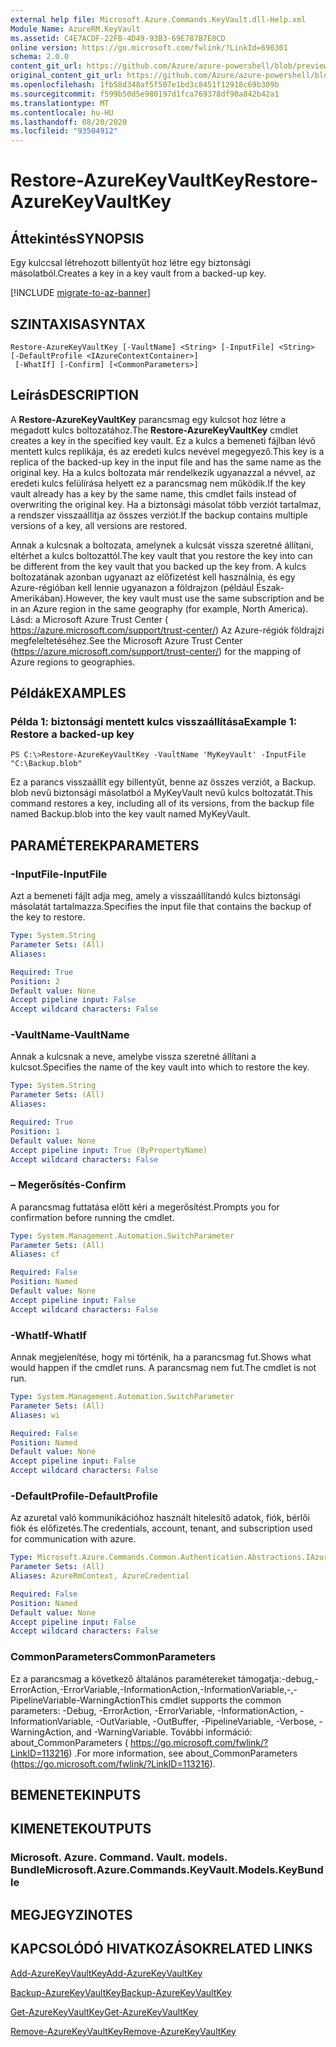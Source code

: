 ```yaml
---
external help file: Microsoft.Azure.Commands.KeyVault.dll-Help.xml
Module Name: AzureRM.KeyVault
ms.assetid: C4E7ACDF-22FB-4D49-93B3-69E787B7E0CD
online version: https://go.microsoft.com/fwlink/?LinkId=690301
schema: 2.0.0
content_git_url: https://github.com/Azure/azure-powershell/blob/preview/src/ResourceManager/KeyVault/Commands.KeyVault/help/Restore-AzureKeyVaultKey.md
original_content_git_url: https://github.com/Azure/azure-powershell/blob/preview/src/ResourceManager/KeyVault/Commands.KeyVault/help/Restore-AzureKeyVaultKey.md
ms.openlocfilehash: 1fb58d348af5f507e1bd3c8451f12918c69b309b
ms.sourcegitcommit: f599b50d5e980197d1fca769378df90a842b42a1
ms.translationtype: MT
ms.contentlocale: hu-HU
ms.lasthandoff: 08/20/2020
ms.locfileid: "93504912"
---
```

# <span data-ttu-id="5fe9f-101">Restore-AzureKeyVaultKey</span><span class="sxs-lookup"><span data-stu-id="5fe9f-101">Restore-AzureKeyVaultKey</span></span>

## <span data-ttu-id="5fe9f-102">Áttekintés</span><span class="sxs-lookup"><span data-stu-id="5fe9f-102">SYNOPSIS</span></span>
<span data-ttu-id="5fe9f-103">Egy kulccsal létrehozott billentyűt hoz létre egy biztonsági másolatból.</span><span class="sxs-lookup"><span data-stu-id="5fe9f-103">Creates a key in a key vault from a backed-up key.</span></span>

[!INCLUDE [migrate-to-az-banner](../../includes/migrate-to-az-banner.md)]

## <span data-ttu-id="5fe9f-104">SZINTAXISA</span><span class="sxs-lookup"><span data-stu-id="5fe9f-104">SYNTAX</span></span>

```
Restore-AzureKeyVaultKey [-VaultName] <String> [-InputFile] <String> [-DefaultProfile <IAzureContextContainer>]
 [-WhatIf] [-Confirm] [<CommonParameters>]
```

## <span data-ttu-id="5fe9f-105">Leírás</span><span class="sxs-lookup"><span data-stu-id="5fe9f-105">DESCRIPTION</span></span>
<span data-ttu-id="5fe9f-106">A **Restore-AzureKeyVaultKey** parancsmag egy kulcsot hoz létre a megadott kulcs boltozatához.</span><span class="sxs-lookup"><span data-stu-id="5fe9f-106">The **Restore-AzureKeyVaultKey** cmdlet creates a key in the specified key vault.</span></span>
<span data-ttu-id="5fe9f-107">Ez a kulcs a bemeneti fájlban lévő mentett kulcs replikája, és az eredeti kulcs nevével megegyező.</span><span class="sxs-lookup"><span data-stu-id="5fe9f-107">This key is a replica of the backed-up key in the input file and has the same name as the original key.</span></span>
<span data-ttu-id="5fe9f-108">Ha a kulcs boltozata már rendelkezik ugyanazzal a névvel, az eredeti kulcs felülírása helyett ez a parancsmag nem működik.</span><span class="sxs-lookup"><span data-stu-id="5fe9f-108">If the key vault already has a key by the same name, this cmdlet fails instead of overwriting the original key.</span></span>
<span data-ttu-id="5fe9f-109">Ha a biztonsági másolat több verziót tartalmaz, a rendszer visszaállítja az összes verziót.</span><span class="sxs-lookup"><span data-stu-id="5fe9f-109">If the backup contains multiple versions of a key, all versions are restored.</span></span>

<span data-ttu-id="5fe9f-110">Annak a kulcsnak a boltozata, amelynek a kulcsát vissza szeretné állítani, eltérhet a kulcs boltozattól.</span><span class="sxs-lookup"><span data-stu-id="5fe9f-110">The key vault that you restore the key into can be different from the key vault that you backed up the key from.</span></span>
<span data-ttu-id="5fe9f-111">A kulcs boltozatának azonban ugyanazt az előfizetést kell használnia, és egy Azure-régióban kell lennie ugyanazon a földrajzon (például Észak-Amerikában).</span><span class="sxs-lookup"><span data-stu-id="5fe9f-111">However, the key vault must use the same subscription and be in an Azure region in the same geography (for example, North America).</span></span>
<span data-ttu-id="5fe9f-112">Lásd: a Microsoft Azure Trust Center ( https://azure.microsoft.com/support/trust-center/) Az Azure-régiók földrajzi megfeleltetéséhez.</span><span class="sxs-lookup"><span data-stu-id="5fe9f-112">See the Microsoft Azure Trust Center (https://azure.microsoft.com/support/trust-center/) for the mapping of Azure regions to geographies.</span></span>

## <span data-ttu-id="5fe9f-113">Példák</span><span class="sxs-lookup"><span data-stu-id="5fe9f-113">EXAMPLES</span></span>

### <span data-ttu-id="5fe9f-114">Példa 1: biztonsági mentett kulcs visszaállítása</span><span class="sxs-lookup"><span data-stu-id="5fe9f-114">Example 1: Restore a backed-up key</span></span>
```
PS C:\>Restore-AzureKeyVaultKey -VaultName 'MyKeyVault' -InputFile "C:\Backup.blob"
```

<span data-ttu-id="5fe9f-115">Ez a parancs visszaállít egy billentyűt, benne az összes verziót, a Backup. blob nevű biztonsági másolatból a MyKeyVault nevű kulcs boltozatát.</span><span class="sxs-lookup"><span data-stu-id="5fe9f-115">This command restores a key, including all of its versions, from the backup file named Backup.blob into the key vault named MyKeyVault.</span></span>

## <span data-ttu-id="5fe9f-116">PARAMÉTEREK</span><span class="sxs-lookup"><span data-stu-id="5fe9f-116">PARAMETERS</span></span>

### <span data-ttu-id="5fe9f-117">-InputFile</span><span class="sxs-lookup"><span data-stu-id="5fe9f-117">-InputFile</span></span>
<span data-ttu-id="5fe9f-118">Azt a bemeneti fájlt adja meg, amely a visszaállítandó kulcs biztonsági másolatát tartalmazza.</span><span class="sxs-lookup"><span data-stu-id="5fe9f-118">Specifies the input file that contains the backup of the key to restore.</span></span>

```yaml
Type: System.String
Parameter Sets: (All)
Aliases: 

Required: True
Position: 2
Default value: None
Accept pipeline input: False
Accept wildcard characters: False
```

### <span data-ttu-id="5fe9f-119">-VaultName</span><span class="sxs-lookup"><span data-stu-id="5fe9f-119">-VaultName</span></span>
<span data-ttu-id="5fe9f-120">Annak a kulcsnak a neve, amelybe vissza szeretné állítani a kulcsot.</span><span class="sxs-lookup"><span data-stu-id="5fe9f-120">Specifies the name of the key vault into which to restore the key.</span></span>

```yaml
Type: System.String
Parameter Sets: (All)
Aliases: 

Required: True
Position: 1
Default value: None
Accept pipeline input: True (ByPropertyName)
Accept wildcard characters: False
```

### <span data-ttu-id="5fe9f-121">– Megerősítés</span><span class="sxs-lookup"><span data-stu-id="5fe9f-121">-Confirm</span></span>
<span data-ttu-id="5fe9f-122">A parancsmag futtatása előtt kéri a megerősítést.</span><span class="sxs-lookup"><span data-stu-id="5fe9f-122">Prompts you for confirmation before running the cmdlet.</span></span>

```yaml
Type: System.Management.Automation.SwitchParameter
Parameter Sets: (All)
Aliases: cf

Required: False
Position: Named
Default value: None
Accept pipeline input: False
Accept wildcard characters: False
```

### <span data-ttu-id="5fe9f-123">-WhatIf</span><span class="sxs-lookup"><span data-stu-id="5fe9f-123">-WhatIf</span></span>
<span data-ttu-id="5fe9f-124">Annak megjelenítése, hogy mi történik, ha a parancsmag fut.</span><span class="sxs-lookup"><span data-stu-id="5fe9f-124">Shows what would happen if the cmdlet runs.</span></span>
<span data-ttu-id="5fe9f-125">A parancsmag nem fut.</span><span class="sxs-lookup"><span data-stu-id="5fe9f-125">The cmdlet is not run.</span></span>

```yaml
Type: System.Management.Automation.SwitchParameter
Parameter Sets: (All)
Aliases: wi

Required: False
Position: Named
Default value: None
Accept pipeline input: False
Accept wildcard characters: False
```

### <span data-ttu-id="5fe9f-126">-DefaultProfile</span><span class="sxs-lookup"><span data-stu-id="5fe9f-126">-DefaultProfile</span></span>
<span data-ttu-id="5fe9f-127">Az azuretal való kommunikációhoz használt hitelesítő adatok, fiók, bérlői fiók és előfizetés.</span><span class="sxs-lookup"><span data-stu-id="5fe9f-127">The credentials, account, tenant, and subscription used for communication with azure.</span></span>

```yaml
Type: Microsoft.Azure.Commands.Common.Authentication.Abstractions.IAzureContextContainer
Parameter Sets: (All)
Aliases: AzureRmContext, AzureCredential

Required: False
Position: Named
Default value: None
Accept pipeline input: False
Accept wildcard characters: False
```

### <span data-ttu-id="5fe9f-128">CommonParameters</span><span class="sxs-lookup"><span data-stu-id="5fe9f-128">CommonParameters</span></span>
<span data-ttu-id="5fe9f-129">Ez a parancsmag a következő általános paramétereket támogatja:-debug,-ErrorAction,-ErrorVariable,-InformationAction,-InformationVariable,-,-PipelineVariable-WarningAction</span><span class="sxs-lookup"><span data-stu-id="5fe9f-129">This cmdlet supports the common parameters: -Debug, -ErrorAction, -ErrorVariable, -InformationAction, -InformationVariable, -OutVariable, -OutBuffer, -PipelineVariable, -Verbose, -WarningAction, and -WarningVariable.</span></span> <span data-ttu-id="5fe9f-130">További információ: about_CommonParameters ( https://go.microsoft.com/fwlink/?LinkID=113216) .</span><span class="sxs-lookup"><span data-stu-id="5fe9f-130">For more information, see about_CommonParameters (https://go.microsoft.com/fwlink/?LinkID=113216).</span></span>

## <span data-ttu-id="5fe9f-131">BEMENETEK</span><span class="sxs-lookup"><span data-stu-id="5fe9f-131">INPUTS</span></span>

## <span data-ttu-id="5fe9f-132">KIMENETEK</span><span class="sxs-lookup"><span data-stu-id="5fe9f-132">OUTPUTS</span></span>

### <span data-ttu-id="5fe9f-133">Microsoft. Azure. Command. Vault. models. Bundle</span><span class="sxs-lookup"><span data-stu-id="5fe9f-133">Microsoft.Azure.Commands.KeyVault.Models.KeyBundle</span></span>

## <span data-ttu-id="5fe9f-134">MEGJEGYZI</span><span class="sxs-lookup"><span data-stu-id="5fe9f-134">NOTES</span></span>

## <span data-ttu-id="5fe9f-135">KAPCSOLÓDÓ HIVATKOZÁSOK</span><span class="sxs-lookup"><span data-stu-id="5fe9f-135">RELATED LINKS</span></span>

[<span data-ttu-id="5fe9f-136">Add-AzureKeyVaultKey</span><span class="sxs-lookup"><span data-stu-id="5fe9f-136">Add-AzureKeyVaultKey</span></span>](./Add-AzureKeyVaultKey.md)

[<span data-ttu-id="5fe9f-137">Backup-AzureKeyVaultKey</span><span class="sxs-lookup"><span data-stu-id="5fe9f-137">Backup-AzureKeyVaultKey</span></span>](./Backup-AzureKeyVaultKey.md)

[<span data-ttu-id="5fe9f-138">Get-AzureKeyVaultKey</span><span class="sxs-lookup"><span data-stu-id="5fe9f-138">Get-AzureKeyVaultKey</span></span>](./Get-AzureKeyVaultKey.md)

[<span data-ttu-id="5fe9f-139">Remove-AzureKeyVaultKey</span><span class="sxs-lookup"><span data-stu-id="5fe9f-139">Remove-AzureKeyVaultKey</span></span>](./Remove-AzureKeyVaultKey.md)

